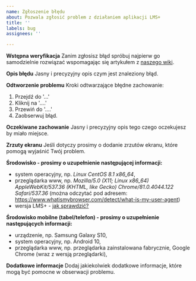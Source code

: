 ```yaml
---
name: Zgłoszenie błędu
about: Pozwala zgłosić problem z działaniem aplikacji LMS+
title: ''
labels: bug
assignees: ''

---
```


**Wstępna weryfikacja**
Zanim zgłosisz błąd spróbuj najpierw go samodzielnie rozwiązać wspomagając się artykułem
z [naszego wiki](https://github.com/chilek/lms-plus/wiki/faq#problem-z-funkcjonowaniem-aplikacji-lms-plus).

**Opis błędu**
Jasny i precyzyjny opis czym jest znaleziony błąd.

**Odtworzenie problemu**
Kroki odtwarzające błędne zachowanie:
1. Przejdź do '...'
2. Kliknij na '....'
3. Przewiń do '....'
4. Zaobserwuj błąd.

**Oczekiwane zachowanie**
Jasny i precyzyjny opis tego czego oczekujesz by miało miejsce.

**Zrzuty ekranu**
Jeśli dotyczy prosimy o dodanie zrzutów ekranu, które pomogą wyjaśnić Twój problem.

**Środowisko - prosimy o uzupełnienie następującej informacji:**
 - system operacyjny, np. _Linux CentOS 8.1 x86_64_,
 - przeglądarka www, np. _Mozilla/5.0 (X11; Linux x86_64) AppleWebKit/537.36 (KHTML, like Gecko) Chrome/81.0.4044.122 Safari/537.36_ (można odczytać pod adresem: https://www.whatismybrowser.com/detect/what-is-my-user-agent)
 - wersja LMS+ - [jak sprawdzić?](https://github.com/chilek/lms-plus/wiki/faq#wersje-lms)

**Środowisko mobilne (tabel/telefon) - prosimy o uzupełnienie następujących informacji:**
 - urządzenie, np. Samsung Galaxy S10,
 - system operacyjny, np. Android 10,
 - przeglądarka www, np. przeglądarka zainstalowana fabrycznie, Google Chrome (wraz z wersją przeglądarki),

**Dodatkowe informacje**
Dodaj jakiekolwiek dodatkowe informacje, które mogą być pomocne w obserwacji problemu.

